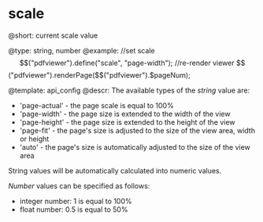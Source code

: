 scale
=============

@short:
	current scale value

@type: string, number
@example:
//set scale
$$("pdfviewer").define("scale", "page-width");
//re-render viewer
$$("pdfviewer").renderPage($$("pdfviewer").$pageNum);


@template:	api_config
@descr:
The available types of the *string* value are:

- 'page-actual' - the page scale is equal to 100%
- 'page-width' - the page size is extended to the width of the view
- 'page-height' - the page size is extended to the height of the view
- 'page-fit' - the page's size is adjusted to the size of the view area, width or height
- 'auto' - the page's size is automatically adjusted to the size of the view area

String values will be automatically calculated into numeric values.

*Number* values can be specified as follows:

- integer number: 1 is equal to 100%
- float number: 0.5 is equal to 50%